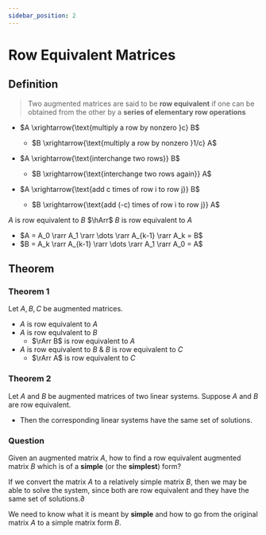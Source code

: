 ```yaml
---
sidebar_position: 2
---
```


# Row Equivalent Matrices

## Definition

> Two augmented matrices are said to be **row equivalent** if one can be obtained from the other by a **series of elementary row operations**

- $A \xrightarrow{\text{multiply a row by nonzero }c} B$  
  - $B \xrightarrow{\text{multiply a row by nonzero }1/c} A$

- $A \xrightarrow{\text{interchange two rows}} B$  
  - $B \xrightarrow{\text{interchange two rows again}} A$

- $A \xrightarrow{\text{add c times of row i to row j}} B$  
  - $B \xrightarrow{\text{add (-c) times of row i to row j}} A$

$A$ is row equivalent to $B$ $\hArr$ $B$ is row equivalent to $A$
  - $A = A_0 \rarr A_1 \rarr \dots \rarr A_{k-1} \rarr A_k = B$
  - $B = A_k \rarr A_{k-1} \rarr \dots \rarr A_1 \rarr A_0 = A$

## Theorem

### Theorem 1

Let $A,B,C$ be augmented matrices.

- $A$ is row equivalent to $A$  
- $A$ is row equlvalent to $B$
  - $\rArr B$ is row equivalent to $A$
- $A$ is row equivalent to $B$ & $B$ is row equivalent to $C$
  - $\rArr A$ is row equivalent to $C$

### Theorem 2

Let $A$ and $B$ be augmented matrices of two linear systems. Suppose $A$ and $B$ are row equivalent.

- Then the corresponding linear systems have the same set of solutions.

### Question

Given an augmented matrix $A$, how to find a row equivalent augmented matrix $B$ which is of a **simple** (or the **simplest**) form?

If we convert the matrix $A$ to a relatively simple matrix $B$, then we may be able to solve the system, since both are row equivalent and they have the same set of solutions.∂

We need to know what it is meant by **simple** and how to go from the original matrix $A$ to a simple matrix form $B$.
